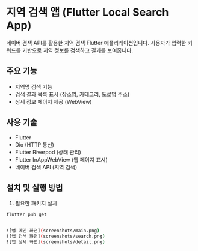 # 지역 검색 앱 (Flutter Local Search App)

네이버 검색 API를 활용한 지역 검색 Flutter 애플리케이션입니다. 사용자가 입력한 키워드를 기반으로 지역 정보를 검색하고 결과를 보여줍니다.

## 주요 기능

- 지역명 검색 기능
- 검색 결과 목록 표시 (장소명, 카테고리, 도로명 주소)
- 상세 정보 페이지 제공 (WebView)

## 사용 기술

- Flutter
- Dio (HTTP 통신)
- Flutter Riverpod (상태 관리)
- Flutter InAppWebView (웹 페이지 표시)
- 네이버 검색 API (지역 검색)

## 설치 및 실행 방법

1. 필요한 패키지 설치
```bash
flutter pub get


![앱 메인 화면](screenshots/main.png)
![앱 검색 화면](screenshots/search.png)
![앱 상세 화면](screenshots/detail.png)